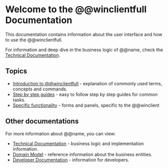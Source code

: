 # Welcome to the @@winclientfull Documentation

This documentation contains information about the user interface and how to use the @@winclientfull.

For information and deep dive in the business logic of @@name, check the [Technical Documentation](https://docs.erp.net/tech).

## Topics
 
- [Introduction to @@winclientfull](https://docs.erp.net/winclient/introduction/index.html?q=Introduction%20to%20@@winclientfull) - explanation of commonly used terms, concepts and commands.
- [Step by step guides](https://docs.erp.net/winclient/step-by-step/index.html?q=Step%20by%20step%20guides) - easy to follow step by step guides for common tasks.
- [Specific functionality](https://docs.erp.net/winclient/specific-functionality/index.html?q=Specific%20functionality) - forms and panels, specific to the @@winclient

## Other documentations

For more information about @@name, you can view:

- [Technical Documentation](https://docs.erp.net/tech) - business logic and implementation information.
- [Domain Model](https://erpnetdocs.github.io/model) - reference information about the business entities.
- [Developer Documentation](https://erpnetdocs.github.io/dev) - information for developers.
